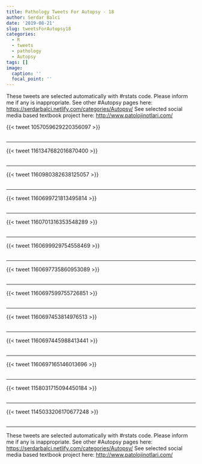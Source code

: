```yaml
---
title: Pathology Tweets For Autopsy - 18
author: Serdar Balci
date: '2019-08-21'
slug: tweetsForAutopsy18
categories:
  - R
  - tweets
  - pathology
  - Autopsy
tags: []
image:
  caption: ''
  focal_point: ''
---
```



These tweets are selected automatically with #rstats code. Please inform me if any is inappropriate.
See other #Autopsy pages here: https://serdarbalci.netlify.com/categories/Autopsy/ 
See selected social media based textbook project here: http://www.patolojinotlari.com/

{{< tweet 1057059629220356097 >}}
<br>
<br>
<hr>
{{< tweet 1161347682016870400 >}}
<br>
<br>
<hr>
{{< tweet 1160980382638125057 >}}
<br>
<br>
<hr>
{{< tweet 1160699721813495814 >}}
<br>
<br>
<hr>
{{< tweet 1160701316353548289 >}}
<br>
<br>
<hr>
{{< tweet 1160699929754558469 >}}
<br>
<br>
<hr>
{{< tweet 1160697735860953089 >}}
<br>
<br>
<hr>
{{< tweet 1160697599755726851 >}}
<br>
<br>
<hr>
{{< tweet 1160697453814976513 >}}
<br>
<br>
<hr>
{{< tweet 1160697445988413441 >}}
<br>
<br>
<hr>
{{< tweet 1160697165146013696 >}}
<br>
<br>
<hr>
{{< tweet 1158031715094450184 >}}
<br>
<br>
<hr>
{{< tweet 1145033206170677248 >}}
<br>
<br>
<hr>


These tweets are selected automatically with #rstats code. Please inform me if any is inappropriate.
See other #Autopsy pages here: https://serdarbalci.netlify.com/categories/Autopsy/ 
See selected social media based textbook project here: http://www.patolojinotlari.com/
